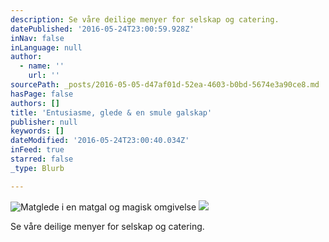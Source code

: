 ```yaml
---
description: Se våre deilige menyer for selskap og catering.
datePublished: '2016-05-24T23:00:59.928Z'
inNav: false
inLanguage: null
author:
  - name: ''
    url: ''
sourcePath: _posts/2016-05-05-d47af01d-52ea-4603-b0bd-5674e3a90ce8.md
hasPage: false
authors: []
title: 'Entusiasme, glede & en smule galskap'
publisher: null
keywords: []
dateModified: '2016-05-24T23:00:40.034Z'
inFeed: true
starred: false
_type: Blurb

---
```

![Matglede i en matgal og magisk omgivelse](https://the-grid-user-content.s3-us-west-2.amazonaws.com/5c4af939-4bf3-437f-a7a6-01f3e662d17a.jpg)
![](https://the-grid-user-content.s3-us-west-2.amazonaws.com/4a13bdf9-da45-44a1-8e26-84ea034971e7.jpg)

Se våre deilige menyer for selskap og catering.